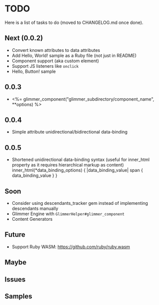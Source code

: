 # TODO

Here is a list of tasks to do (moved to CHANGELOG.md once done).

## Next (0.0.2)

- Convert known attributes to data attributes
- Add Hello, World! sample as a Ruby file (not just in README)
- Component support (aka custom element)
- Support JS listeners like `onclick`
- Hello, Button! sample

## 0.0.3

- <%= glimmer_component("glimmer_subdirectory/component_name", **options) %>

## 0.0.4

- Simple attribute unidirectional/bidirectional data-binding

## 0.0.5

- Shortened unidirectional data-binding syntax (useful for inner_html property as it requires hierarchical markup as content)
inner_html(*data_binding_options) { |data_binding_value|
  span {
    data_binding_value
  }
}

## Soon

- Consider using descendants_tracker gem instead of implementing descendants manually
- Glimmer Engine with `GlimmerHelper#glimmer_component`
- Content Generators

## Future

- Support Ruby WASM: https://github.com/ruby/ruby.wasm

## Maybe

## Issues

## Samples
